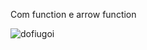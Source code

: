Com function e arrow function

![dofiugoi](https://user-images.githubusercontent.com/73972922/171793108-022936d0-21b2-4cd7-bc73-8dacd0e15695.gif)
